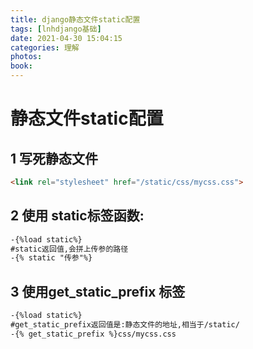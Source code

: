 ```yaml
---
title: django静态文件static配置
tags: [lnhdjango基础]
date: 2021-04-30 15:04:15
categories: 理解
photos:
book:
---
```


# 静态文件static配置

## 1 写死静态文件

```html
<link rel="stylesheet" href="/static/css/mycss.css">
```

## 2 使用 static标签函数:

```html
-{%load static%}
#static返回值,会拼上传参的路径
-{% static "传参"%}
```

## 3 使用get_static_prefix 标签

```html
-{%load static%}
#get_static_prefix返回值是:静态文件的地址,相当于/static/
-{% get_static_prefix %}css/mycss.css
```

